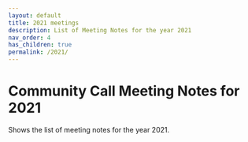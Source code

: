 ```yaml
---
layout: default
title: 2021 meetings
description: List of Meeting Notes for the year 2021
nav_order: 4
has_children: true
permalink: /2021/
---
```


# Community Call Meeting Notes for 2021

Shows the list of meeting notes for the year 2021.
